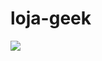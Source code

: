 # loja-geek
<img src= "./![Captura de tela 2025-06-20 191045geek](https://github.com/user-attachments/assets/36e77fb1-33fe-4d51-92f1-8cd40c1d6c71)
">
